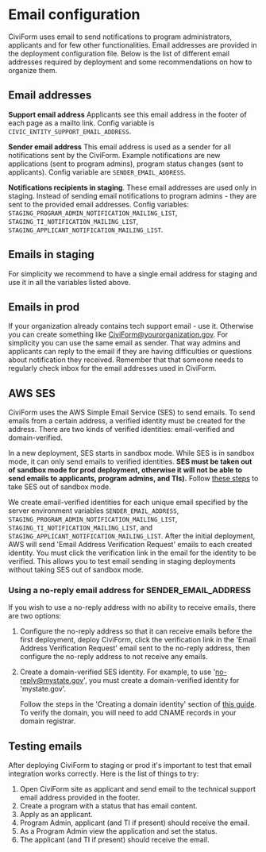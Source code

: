 # Email configuration

CiviForm uses email to send notifications to program administrators, applicants
and for few other functionalities. Email addresses are provided in the
deployment configuration file. Below is the list of different email addresses
required by deployment and some recommendations on how to organize them.

## Email addresses

**Support email address**  Applicants see this email address in the footer of
each page as a mailto link. Config variable is
`CIVIC_ENTITY_SUPPORT_EMAIL_ADDRESS`.

**Sender email address**  This email address is used as a sender for all
notifications sent by the CiviForm. Example notifications are new applications
(sent to program admins), program status changes (sent to applicants). Config
variable are `SENDER_EMAIL_ADDRESS`.

**Notifications recipients in staging**. These email addresses are used only in
staging. Instead of sending email notifications to program admins - they are
sent to the provided email addresses. Config variables:
`STAGING_PROGRAM_ADMIN_NOTIFICATION_MAILING_LIST`,
`STAGING_TI_NOTIFICATION_MAILING_LIST`,
`STAGING_APPLICANT_NOTIFICATION_MAILING_LIST`. 

## Emails in staging

For simplicity we recommend to have a single email address for staging and use
it in all the variables listed above.

## Emails in prod

If your organization already contains tech support email - use it. Otherwise
you can create something like CiviForm@yourorganization.gov. For simplicity you
can use the same email as sender. That way admins and applicants can reply to
the email if they are having difficulties or questions about notification they
received. Remember that that someone needs to regularly check inbox for the
email addresses used in CiviForm. 

## AWS SES

CiviForm uses the AWS Simple Email Service (SES) to send emails. To send emails
from a certain address, a verified identity must be created for the address.
There are two kinds of verified identities: email-verified and domain-verified.

In a new deployment, SES starts in sandbox mode. While SES is in sandbox mode,
it can only send emails to verified identities. **SES must be taken out of
sandbox mode for prod deployment, otherwise it will not be able to send emails
to applicants, program admins, and TIs).** Follow [these
steps](https://docs.aws.amazon.com/ses/latest/dg/request-production-access.html)
to take SES out of sandbox mode.

We create email-verified identities for each unique email specified by the
server environment variables `SENDER_EMAIL_ADDRESS`,
`STAGING_PROGRAM_ADMIN_NOTIFICATION_MAILING_LIST`,
`STAGING_TI_NOTIFICATION_MAILING_LIST`, and
`STAGING_APPLICANT_NOTIFICATION_MAILING_LIST`. After the initial deployment,
AWS will send 'Email Address Verification Request' emails to each created
identity. You must click the verification link in the email for the identity to
be verified. This allows you to test email sending in staging deployments
without taking SES out of sandbox mode.

### Using a no-reply email address for SENDER_EMAIL_ADDRESS

If you wish to use a no-reply address with no ability to receive emails, there
are two options:

1. Configure the no-reply address so that it can receive emails before the
   first deployment, deploy CiviForm, click the verification link in the 'Email
   Address Verification Request' email sent to the no-reply address, then
   configure the no-reply address to not receive any emails.

2. Create a domain-verified SES identity. For example, to use
   'no-reply@mystate.gov', you must create a domain-verified identity for
   'mystate.gov'.

   Follow the steps in the 'Creating a domain identity' section of [this
   guide](https://docs.aws.amazon.com/ses/latest/dg/creating-identities.html).
   To verify the domain, you will need to add CNAME records in your domain
   registrar.

## Testing emails 

After deploying CiviForm to staging or prod it's important to test that email
integration works correctly. Here is the list of things to try: 

1. Open CiviForm site as applicant and send email to the technical support
   email address provided in the footer.
2. Create a program with a status that has email content.
3. Apply as an applicant.
4. Program Admin, applicant (and TI if present) should receive the email.
4. As a Program Admin view the application and set the status.
5. The applicant (and TI if present) should receive the email.

